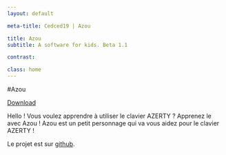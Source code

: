 ```yaml
---
layout: default

meta-title: Cedced19 | Azou

title: Azou
subtitle: A software for kids. Beta 1.1

contrast:

class: home
---
```

#Azou

[Download](https://raw.githubusercontent.com/cedced19/Azou/master/setup/Azou.exe)

Hello ! Vous voulez apprendre  à utiliser le clavier AZERTY ?
Apprenez le avec Azou !
Azou est un petit personnage qui va vous aidez pour le clavier AZERTY !

Le projet est sur [github](https://github.com/cedced19/azou).
